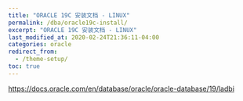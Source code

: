 ```yaml
---
title: "ORACLE 19C 安装文档 - LINUX"
permalink: /dba/oracle19c-install/
excerpt: "ORACLE 19C 安装文档 - LINUX"
last_modified_at: 2020-02-24T21:36:11-04:00
categories: oracle
redirect_from:
  - /theme-setup/
toc: true
---
```


https://docs.oracle.com/en/database/oracle/oracle-database/19/ladbi